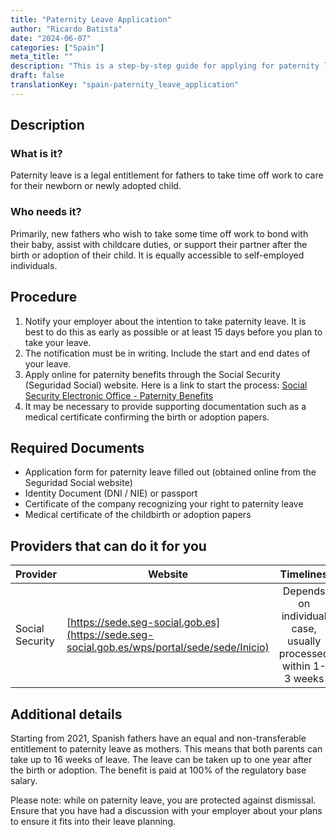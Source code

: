 ```yaml
---
title: "Paternity Leave Application"
author: "Ricardo Batista"
date: "2024-06-07"
categories: ["Spain"]
meta_title: ""
description: "This is a step-by-step guide for applying for paternity leave in Spain"
draft: false
translationKey: "spain-paternity_leave_application"
---
```


## Description
### What is it?
Paternity leave is a legal entitlement for fathers to take time off work to care for their newborn or newly adopted child. 

### Who needs it?
Primarily, new fathers who wish to take some time off work to bond with their baby, assist with childcare duties, or support their partner after the birth or adoption of their child. It is equally accessible to self-employed individuals.

## Procedure
1. Notify your employer about the intention to take paternity leave. It is best to do this as early as possible or at least 15 days before you plan to take your leave.
2. The notification must be in writing. Include the start and end dates of your leave.
3. Apply online for paternity benefits through the Social Security (Seguridad Social) website. Here is a link to start the process: [Social Security Electronic Office - Paternity Benefits](https://sede.seg-social.gob.es/wps/portal/sede/sede/Inicio)
4. It may be necessary to provide supporting documentation such as a medical certificate confirming the birth or adoption papers.

## Required Documents
* Application form for paternity leave filled out (obtained online from the Seguridad Social website)
* Identity Document (DNI / NIE) or passport
* Certificate of the company recognizing your right to paternity leave
* Medical certificate of the childbirth or adoption papers

## Providers that can do it for you

| Provider        |     Website     |     Timelines    |       Cost      |
| --------------- | --------------- |  :-------------: | :-------------: |
| Social Security      |  [https://sede.seg-social.gob.es](https://sede.seg-social.gob.es/wps/portal/sede/sede/Inicio)       |      Depends on individual case, usually processed within 1-3 weeks      |        No direct cost       |

## Additional details

Starting from 2021, Spanish fathers have an equal and non-transferable entitlement to paternity leave as mothers. This means that both parents can take up to 16 weeks of leave. The leave can be taken up to one year after the birth or adoption. The benefit is paid at 100% of the regulatory base salary. 

Please note: while on paternity leave, you are protected against dismissal. Ensure that you have had a discussion with your employer about your plans to ensure it fits into their leave planning.